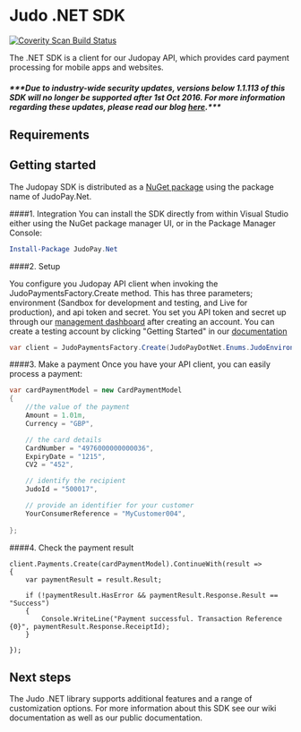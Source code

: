 # Judo .NET SDK

<a href="https://scan.coverity.com/projects/judopaydotnetsdk">
  <img alt="Coverity Scan Build Status"
       src="https://img.shields.io/coverity/scan/6752.svg"/>
</a>

The .NET SDK is a client for our Judopay API, which provides card payment processing for mobile apps and websites.

##### **\*\*\*Due to industry-wide security updates, versions below 1.1.113 of this SDK will no longer be supported after 1st Oct 2016. For more information regarding these updates, please read our blog [here](http://hub.judopay.com/pci31-security-updates/).*****

## Requirements

## Getting started
The Judopay SDK is distributed as a [NuGet package](https://www.nuget.org/packages/JudoPay.Net/) 
using the package name of JudoPay.Net.

####1. Integration
You can install the SDK directly from within Visual Studio either using the NuGet package manager UI, or in the Package Manager Console:

```powershell
Install-Package JudoPay.Net
```

####2. Setup

You configure you Judopay API client when invoking the JudoPaymentsFactory.Create method. This has
three parameters; environment (Sandbox for development and testing, and Live for production), and api
token and secret. You set you API token and secret up through our [management dashboard](https://portal.judopay.com)
after creating an account. You can create a testing account by clicking "Getting Started" in our [documentation](https://www.judopay.com/docs)

```c#
var client = JudoPaymentsFactory.Create(JudoPayDotNet.Enums.JudoEnvironment.Sandbox, "YOUR_API_TOKEN", "YOUR_API_SECRET");
```

####3. Make a payment
Once you have your API client, you can easily process a payment:

```c#
var cardPaymentModel = new CardPaymentModel
{
	//the value of the payment
	Amount = 1.01m,
	Currency = "GBP",

	// the card details
	CardNumber = "4976000000000036",
	ExpiryDate = "1215",
	CV2 = "452",

	// identify the recipient
	JudoId = "500017",

	// provide an identifier for your customer
	YourConsumerReference = "MyCustomer004",
	
};
```
####4. Check the payment result
```
client.Payments.Create(cardPaymentModel).ContinueWith(result =>
{
	var paymentResult = result.Result;

	if (!paymentResult.HasError && paymentResult.Response.Result == "Success")
	{
		Console.WriteLine("Payment successful. Transaction Reference {0}", paymentResult.Response.ReceiptId);
	}

});
```

## Next steps
The Judo .NET library supports additional features and a range of customization options. For more information about this SDK see our wiki documentation as well as our public documentation.
